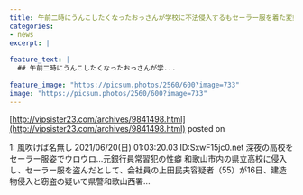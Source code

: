 ```yaml
---
title: 午前二時にうんこしたくなったおっさんが学校に不法侵入するもセーラー服を着た変態男と鉢合わせ
categories:
- news
excerpt: |
  
feature_text: |
  ## 午前二時にうんこしたくなったおっさんが学...
  
feature_image: "https://picsum.photos/2560/600?image=733"
image: "https://picsum.photos/2560/600?image=733"
---
```


[http://vipsister23.com/archives/9841498.html](http://vipsister23.com/archives/9841498.html)
posted on 

<!--more-->

1: 風吹けば名無し 2021/06/20(日) 01:03:20.03 ID:SxwF15jc0.net 深夜の高校をセーラー服姿でウロウロ…元銀行員常習犯の性癖 和歌山市内の県立高校に侵入し、セーラー服を盗んだとして、会社員の上田民夫容疑者（55）が16日、建造物侵入と窃盗の疑いで県警和歌山西署...

